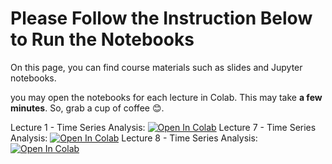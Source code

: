 # Please Follow the Instruction Below to Run the Notebooks

On this page, you can find course materials such as slides and Jupyter notebooks.

you may open the notebooks for each lecture in Colab. This may take **a few minutes**. So, grab a cup of coffee 😊.  

Lecture 1 - Time Series Analysis: [![Open In Colab](https://colab.research.google.com/assets/colab-badge.svg)](https://colab.research.google.com/github/RahmanPeimankar/dl-sdu-e23/blob/master/Lecture%201/dl-1-introduction.ipynb)
Lecture 7 - Time Series Analysis: [![Open In Colab](https://colab.research.google.com/assets/colab-badge.svg)](https://colab.research.google.com/github/RahmanPeimankar/dl-sdu-e23/blob/master/Lecture%207/dl-7-time-series-analysis-1.ipynb)
Lecture 8 - Time Series Analysis: [![Open In Colab](https://colab.research.google.com/assets/colab-badge.svg)](https://colab.research.google.com/github/RahmanPeimankar/dl-sdu-e23/blob/master/Lecture%208/dl-8-time-series-analysis-2.ipynb)

